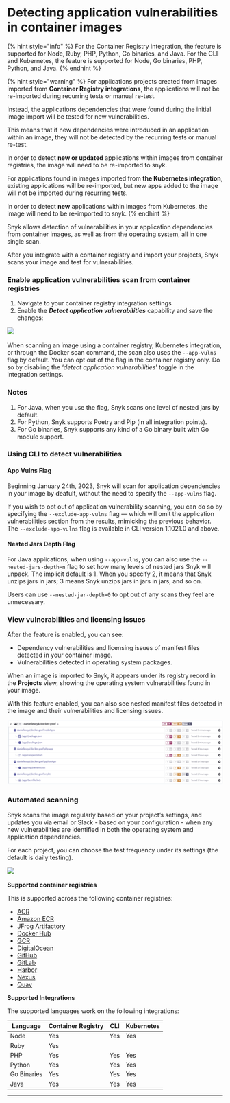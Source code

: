 # Detecting application vulnerabilities in container images

{% hint style="info" %}
For the Container Registry integration, the feature is supported for Node, Ruby, PHP, Python, Go binaries, and Java. For the CLI and Kubernetes, the feature is supported for Node, Go binaries, PHP, Python, and Java.
{% endhint %}

{% hint style="warning" %}
For applications projects created from images imported from **Container Registry integrations**, the applications will not be re-imported during recurring tests or manual re-test.

Instead, the applications dependencies that were found during the initial image import will be tested for new vulnerabilities.

This means that if new dependencies were introduced in an application within an image, they will not be detected by the recurring tests or manual re-test.

In order to detect **new or updated** applications within images from container registries, the image will need to be re-imported to snyk.

For applications found in images imported from **the Kubernetes integration**, existing applications will be re-imported, but new apps added to the image will not be imported during recurring tests.

In order to detect **new** applications within images from Kubernetes, the image will need to be re-imported to snyk.
{% endhint %}

Snyk allows detection of vulnerabilities in your application dependencies from container images, as well as from the operating system, all in one single scan.

After you integrate with a container registry and import your projects, Snyk scans your image and test for vulnerabilities.

### Enable application vulnerabilities scan from container registries

1. Navigate to your container registry integration settings
2. Enable the _**Detect application vulnerabilities**_ capability and save the changes:

![](../../../.gitbook/assets/detect-app-vulns.png)

When scanning an image using a container registry, Kubernetes integration, or through the Docker scan command, the scan also uses the `--app-vulns` flag by default. You can opt out of the flag in the container registry only. Do so by disabling the ‘_detect application vulnerabilities_’ toggle in the integration settings.

### Notes

1. For Java, when you use the flag, Snyk scans one level of nested jars by default.
2. For Python, Snyk supports Poetry and Pip (in all integration points).
3. For Go binaries, Snyk supports any kind of a Go binary built with Go module support.

### Using CLI to detect vulnerabilities

#### App Vulns Flag

Beginning January 24th, 2023, Snyk will scan for application dependencies in your image by deafult, without the need to specify the `--app-vulns` flag.

If you wish to opt out of application vulnerability scanning, you can do so by specifying the `--exclude-app-vulns` flag — which will omit the application vulnerabilities section from the results, mimicking the previous behavior. The `--exclude-app-vulns` flag is available in CLI version 1.1021.0 and above.

#### Nested Jars Depth Flag

For Java applications, when using `--app-vulns`, you can also use the `--nested-jars-depth=n` flag to set how many levels of nested jars Snyk will unpack. The implicit default is 1. When you specify 2, it means that Snyk unzips jars in jars; 3 means Snyk unzips jars in jars in jars, and so on.

Users can use `--nested-jar-depth=0` to opt out of any scans they feel are unnecessary.

### View vulnerabilities and licensing issues

After the feature is enabled, you can see:

* Dependency vulnerabilities and licensing issues of manifest files detected in your container image.
* Vulnerabilities detected in operating system packages.

When an image is imported to Snyk, it appears under its registry record in the **Projects** view, showing the operating system vulnerabilities found in your image.

With this feature enabled, you can also see nested manifest files detected in the image and their vulnerabilities and licensing issues.

![](<../../../.gitbook/assets/mceclip2 (1) (1) (1) (3) (3) (4) (6) (1) (1) (1) (1) (1) (1) (1) (1) (1) (1) (1) (1) (1) (1) (1) (1) (1) (1) (1) (1) (1) (1) (1) (1) (1) (1) (1) (1) (1) (1) (1) (1) (1) (1) (1) (1) (1) (1) (1) (1) (1) (1) (1) (1) (1) (1) (1) (1) (1) (1) (1) (1) ( (29).png>)

### Automated scanning

Snyk scans the image regularly based on your project’s settings, and updates you via email or Slack - based on your configuration - when any new vulnerabilities are identified in both the operating system and application dependencies.

For each project, you can choose the test frequency under its settings (the default is daily testing).

![](<../../../.gitbook/assets/mceclip3 (1).png>)

**Supported container registries**

This is supported across the following container registries:

* [ACR](https://docs.snyk.io/snyk-container/image-scanning-library/acr-image-scanning)
* [Amazon ECR](https://docs.snyk.io/snyk-container/image-scanning-library/ecr-image-scanning)
* [JFrog Artifactory](https://docs.snyk.io/snyk-container/image-scanning-library/jfrog-artifactory-image-scanning)
* [Docker Hub](https://docs.snyk.io/snyk-container/image-scanning-library/docker-hub-image-scanning)
* [GCR](https://docs.snyk.io/snyk-container/image-scanning-library/gcr-image-scanning)
* [DigitalOcean](https://docs.snyk.io/products/snyk-container/image-scanning-library/digitalocean-image-scanning)
* [GitHub](https://docs.snyk.io/products/snyk-container/image-scanning-library/github-container-registry-image-scanning)
* [GitLab](https://docs.snyk.io/products/snyk-container/image-scanning-library/gitlab-container-registry-image-scanning)
* [Harbor](https://docs.snyk.io/products/snyk-container/image-scanning-library/harbor-image-scanning)
* [Nexus](https://docs.snyk.io/products/snyk-container/image-scanning-library/nexus-image-scanningexsd)
* [Quay](https://docs.snyk.io/products/snyk-container/image-scanning-library/quay-image-scanning)

**Supported Integrations**

The supported languages work on the following integrations:

| **Language** | **Container Registry** | **CLI** | **Kubernetes** |
| ------------ | ---------------------- | ------- | -------------- |
| Node         | Yes                    | Yes     | Yes            |
| Ruby         | Yes                    |         |                |
| PHP          | Yes                    | Yes     | Yes            |
| Python       | Yes                    | Yes     | Yes            |
| Go Binaries  | Yes                    | Yes     | Yes            |
| Java         | Yes                    | Yes     | Yes            |

***
